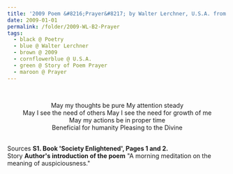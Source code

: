 ```yaml
---
title: '2009 Poem &#8216;Prayer&#8217; by Walter Lerchner, U.S.A. from the Book &#8216;Society Enlightened&#8217; Pages 1 and 2'
date: 2009-01-01
permalink: /folder/2009-WL-B2-Prayer
tags:
  - black @ Poetry
  - blue @ Walter Lerchner
  - brown @ 2009
  - cornflowerblue @ U.S.A.
  - green @ Story of Poem Prayer
  - maroon @ Prayer
---
```


<br>

<p style="text-align:center;">
May my thoughts be pure My attention steady<br>
May I see the need of others May I see the need for growth of me<br>
May my actions be in proper time<br>
Beneficial for humanity Pleasing to the Divine<br>
</p>

<br>

<wave-list>
<list-title color="DarkSeaGreen" width="40">Sources</list-title>
  <list-item color="BlanchedAlmond"  width="285"><b> S1. Book 'Society Enlightened', Pages 1 and 2.</b></list-item>
</wave-list>

<br>

<wave-list>
<list-title color="DarkSeaGreen" width="25">Story</list-title>
  <list-item color="BlanchedAlmond"  width="280"><b>Author's introduction of the poem</b> "A morning meditation on the meaning of auspiciousness."</list-item>
</wave-list>
